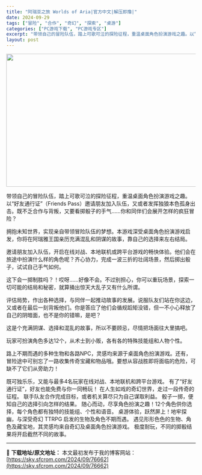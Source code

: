 ```yaml
---
title: "阿瑞亚之旅 Worlds of Aria|官方中文|解压即撸|"
date: 2024-09-29
tags: ["冒险", "合作", "奇幻", "探索", "桌游"]
categories: ["PC游戏下载", "PC游戏专区"]
excerpt: "带领自己的冒险队伍，踏上可歌可泣的探险征程，重温桌面角色扮演游戏之趣。以“好友通行证”（Friends Pass）邀请朋友加入队伍，又或者发挥独狼本色孤身出击。既不乏合作与背叛，又要看掷骰子的手气……你和同伴们会展开怎样的疯狂冒险？ 拥抱未知世界，实现亲自带领冒险队伍的梦想。本游戏深受桌面角色扮演游&hellip;"
layout: post
---
```


<img class="aligncenter size-full wp-image-76643" src="https://sky.sfcrom.com/wp-content/uploads/2024/09/2024092903240617.webp" alt="" width="616" height="353" />

带领自己的冒险队伍，踏上可歌可泣的探险征程，重温桌面角色扮演游戏之趣。以“好友通行证”（Friends Pass）邀请朋友加入队伍，又或者发挥独狼本色孤身出击。既不乏合作与背叛，又要看掷骰子的手气……你和同伴们会展开怎样的疯狂冒险？

拥抱未知世界，实现亲自带领冒险队伍的梦想。本游戏深受桌面角色扮演游戏启发，你将在阿瑞雅王国亲历充满混乱和阴谋的故事，靠自己的选择来左右结局。

邀请朋友加入队伍，开启在线对战、本地联机或跨平台游戏的畅快体验。他们会在旅途中扮演什么样的角色呢？齐心协力，完成一波三折的壮阔场景，然后掷出骰子，试试自己手气如何。

这下会一掷制胜吗？！哎呀……好像不会。不过别担心，你可以重玩场景，探索一切可能的结局和秘密，就算捅出惊天大乱子又有什么所谓。

评估局势，作出各种选择，与同伴一起推动故事的发展。说服队友们站在你这边，又或者在最后一刻背叛他们。你是答应了他们会循规蹈矩没错，但一不小心释放了自己的阴暗面，也不是你的错嘛，是吧？

这是个充满阴谋、选择和混乱的故事，所以不要顾忌，尽情把场面往大里搞吧。

玩家可扮演角色多达12个，从术士到小贩，各有各的特殊技能组和人物个性。

路上不期而遇的多种生物和各路NPC，灵感均来源于桌面角色扮演游戏。还有，冒险途中可别忘了一路收集传奇宝藏和物品哦。要想从容战胜即将面临的危险，可缺不了它们从旁助力！

既可独乐乐，又能与最多4名玩家在线对战、本地联机和跨平台游戏。
有了“好友通行证”，好友也能免费与你一同畅玩！
在人生如戏的奇幻世界，走过一段传奇的征程。
联手队友合作完成目标，或者机关算尽只为自己谋取利益。
骰子一掷，便知自己的选择引向怎样的结果。
随心而动，尽享角色扮演之趣！12个角色供你选择，每个角色都有独特的技能组、个性和语音。
桌游体验，跃然屏上！地牢探幽，与深受奇幻 TTRPG 启发的生物及角色不期而遇。
遇见形形色色的生物、角色及藏宝地，其灵感均来自奇幻及桌面角色扮演游戏。
极度耐玩，不同的掷骰结果将开启截然不同的故事。

---
📖 **下载地址/原文地址：** 本文最初发布于我的博客网站：[https://sky.sfcrom.com/2024/09/76662](https://sky.sfcrom.com/2024/09/76662)
